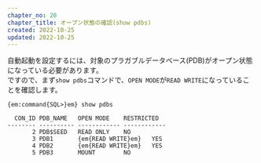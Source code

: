 ```yaml
---
chapter_no: 20
chapter_title: オープン状態の確認(show pdbs)
created: 2022-10-25
updated: 2022-10-25
---
```

自動起動を設定するには、対象のプラガブルデータベース(PDB)がオープン状態になっている必要があります。  
ですので、まず`show pdbs`コマンドで、`OPEN MODE`が`READ WRITE`になっていることを確認します。

```output
{em:command{SQL>}em} show pdbs

  CON_ID PDB_NAME   OPEN MODE    RESTRICTED
-------- ---------- ------------ ------------
       2 PDB$SEED   READ ONLY    NO
       3 PDB1       {em{READ WRITE}em}   YES
       4 PDB2       {em{READ WRITE}em}   YES
       5 PDB3       MOUNT        NO
```
